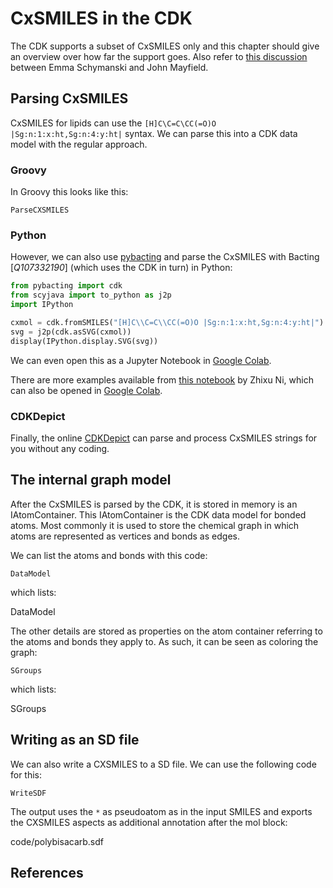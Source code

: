 # CxSMILES in the CDK

The CDK supports a subset of CxSMILES only and this chapter should give an overview
over how far the support goes. Also refer to 
[this discussion](https://github.com/cdk/depict/issues/7)
between Emma Schymanski and John Mayfield.

## Parsing CxSMILES

CxSMILES for lipids can use the `[H]C\C=C\CC(=O)O |Sg:n:1:x:ht,Sg:n:4:y:ht|` syntax.
We can parse this into a CDK data model with the regular approach.

### Groovy

In <topic>Groovy</topic> this
looks like this:

<code>ParseCXSMILES</code>

### Python

However, we can also use [pybacting](https://pypi.org/project/pybacting/) and parse the CxSMILES with <topic>Bacting</topic> [<cite>Q107332190</cite>]
(which uses the CDK in turn) in <topic>Python</topic>:

```python
from pybacting import cdk
from scyjava import to_python as j2p
import IPython

cxmol = cdk.fromSMILES("[H]C\\C=C\\CC(=O)O |Sg:n:1:x:ht,Sg:n:4:y:ht|")
svg = j2p(cdk.asSVG(cxmol))
display(IPython.display.SVG(svg))
```

We can even open this as a <topic>Jupyter Notebook</topic> in
[Google Colab](https://colab.research.google.com/github/egonw/cdk-cxsmiles/blob/master/nb/parseCxSMILES.ipynb).

There are more examples available from [this notebook](https://github.com/egonw/cdk-cxsmiles/blob/master/nb/lipid_cxsmiles_scyjava_cdk.ipynb)
by Zhixu Ni, which can also be opened in [Google Colab](https://colab.research.google.com/github/egonw/cdk-cxsmiles/blob/master/nb/lipid_cxsmiles_scyjava_cdk.ipynb).

### CDKDepict

Finally, the online [CDKDepict](https://www.simolecule.com/cdkdepict/depict.html) can parse and process CxSMILES strings for
you without any coding.

## The internal graph model

After the CxSMILES is parsed by the CDK, it is stored in memory is an <topic>IAtomContainer</topic>.
This IAtomContainer is the CDK data model for bonded atoms. Most commonly it is used to store the
chemical graph in which atoms are represented as vertices and bonds as edges. 

We can list the atoms and bonds with this code:

<code>DataModel</code>

which lists:

<out>DataModel</out>

The other details are stored as properties on the atom container referring to the atoms
and bonds they apply to. As such, it can be seen as coloring the graph:

<code>SGroups</code>

which lists:

<out>SGroups</out>

## Writing as an SD file

We can also write a CXSMILES to a SD file. We can use the following code for this:

<code>WriteSDF</code>

The output uses the `*` as pseudoatom as in the input SMILES and exports the
CXSMILES aspects as additional annotation after the mol block:

<in type="verbatim">code/polybisacarb.sdf</in>

## References

<references/>

